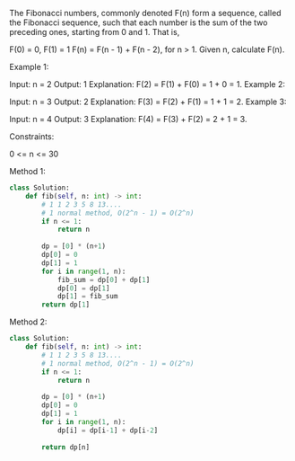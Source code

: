 The Fibonacci numbers, commonly denoted F(n) form a sequence, called the Fibonacci sequence, such that each number is the sum of the two preceding ones, starting from 0 and 1. That is,

F(0) = 0, F(1) = 1
F(n) = F(n - 1) + F(n - 2), for n > 1.
Given n, calculate F(n).

 

Example 1:

Input: n = 2
Output: 1
Explanation: F(2) = F(1) + F(0) = 1 + 0 = 1.
Example 2:

Input: n = 3
Output: 2
Explanation: F(3) = F(2) + F(1) = 1 + 1 = 2.
Example 3:

Input: n = 4
Output: 3
Explanation: F(4) = F(3) + F(2) = 2 + 1 = 3.
 

Constraints:

0 <= n <= 30


Method 1:
```python
class Solution:
    def fib(self, n: int) -> int:
        # 1 1 2 3 5 8 13....
        # 1 normal method, O(2^n - 1) = O(2^n)
        if n <= 1:
            return n
        
        dp = [0] * (n+1)
        dp[0] = 0
        dp[1] = 1
        for i in range(1, n):
            fib_sum = dp[0] + dp[1]
            dp[0] = dp[1]
            dp[1] = fib_sum
        return dp[1]
```


Method 2:
```python
class Solution:
    def fib(self, n: int) -> int:
        # 1 1 2 3 5 8 13....
        # 1 normal method, O(2^n - 1) = O(2^n)
        if n <= 1:
            return n
        
        dp = [0] * (n+1)
        dp[0] = 0
        dp[1] = 1
        for i in range(1, n):
            dp[i] = dp[i-1] + dp[i-2]
            
        return dp[n]
```